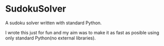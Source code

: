# SudokuSolver
A sudoku solver written with standard Python.  

I wrote this just for fun and my aim was to make it as fast as posible using only standard Python(no external libraries).
